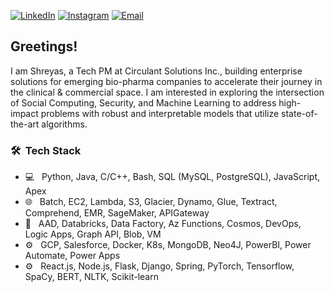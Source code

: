 <a href="https://www.linkedin.com/in/shreyaslabh/"><img alt="LinkedIn" src="https://img.shields.io/badge/LinkedIn-Shreyas_Labhsetwar-blue?style=flat-square&logo=linkedin"></a>
<a href="https://www.instagram.com/shreyas.l/"><img alt="Instagram" src="https://img.shields.io/badge/Instagram-shreyas.l-blue?style=flat-square&logo=instagram"></a>
<a href="mailto:slabhsetwar@ucsd.edu"><img alt="Email" src="https://img.shields.io/badge/Email-slabhsetwar@ucsd.edu-blue?style=flat-square&logo=gmail"></a>


<h2> Greetings!</h2> 
I am Shreyas, a Tech PM at Circulant Solutions Inc., building enterprise solutions for emerging bio-pharma companies to accelerate their journey in the clinical & commercial space. I am interested in exploring the intersection of Social Computing, Security, and Machine Learning to address high-impact problems with robust and interpretable models that utilize state-of-the-art algorithms.


<h3> 🛠 &nbsp;Tech Stack</h3>

- 💻 &nbsp;
Python, Java, C/C++, Bash, SQL (MySQL, PostgreSQL), JavaScript, Apex
- 🌐 &nbsp;
  Batch, EC2, Lambda, S3, Glacier, Dynamo, Glue, Textract, Comprehend, EMR, SageMaker, APIGateway
- 🔧 &nbsp;
  AAD, Databricks, Data Factory, Az Functions, Cosmos, DevOps, Logic Apps, Graph API, Blob, VM
- ⚙️ &nbsp;
  GCP, Salesforce, Docker, K8s, MongoDB, Neo4J, PowerBI, Power Automate, Power Apps
- ⚙️ &nbsp;
  React.js, Node.js, Flask, Django, Spring, PyTorch, Tensorflow, SpaCy, BERT, NLTK, Scikit-learn
<br/>
